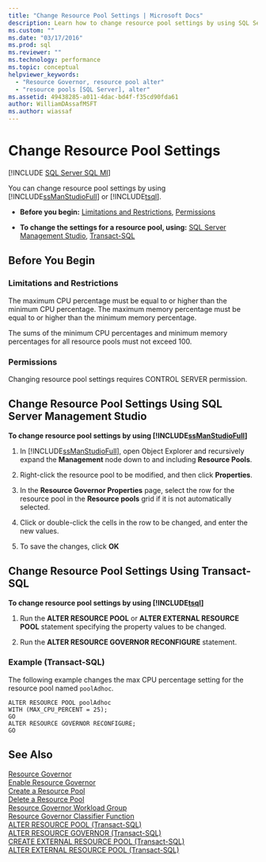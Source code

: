 ```yaml
---
title: "Change Resource Pool Settings | Microsoft Docs"
description: Learn how to change resource pool settings by using SQL Server Management Studio or Transact-SQL. You must have the CONTROL SERVER permission.
ms.custom: ""
ms.date: "03/17/2016"
ms.prod: sql
ms.reviewer: ""
ms.technology: performance
ms.topic: conceptual
helpviewer_keywords: 
  - "Resource Governor, resource pool alter"
  - "resource pools [SQL Server], alter"
ms.assetid: 49438285-a011-4dac-bd4f-f35cd90fda61
author: WilliamDAssafMSFT
ms.author: wiassaf
---
```

# Change Resource Pool Settings
[!INCLUDE [SQL Server SQL MI](../../includes/applies-to-version/sql-asdbmi.md)]

  You can change resource pool settings by using [!INCLUDE[ssManStudioFull](../../includes/ssmanstudiofull-md.md)] or [!INCLUDE[tsql](../../includes/tsql-md.md)].  
  
-   **Before you begin:**  [Limitations and Restrictions](#LimitationsRestrictions), [Permissions](#Permissions)  
  
-   **To change the settings for a resource pool, using:**  [SQL Server Management Studio](#ChgRPProp), [Transact-SQL](#ChgRPTSQL)  
  
##  <a name="BeforeYouBegin"></a> Before You Begin  
  
###  <a name="LimitationsRestrictions"></a> Limitations and Restrictions  
 The maximum CPU percentage must be equal to or higher than the minimum CPU percentage. The maximum memory percentage must be equal to or higher than the minimum memory percentage.  
  
 The sums of the minimum CPU percentages and minimum memory percentages for all resource pools must not exceed 100.  
  
###  <a name="Permissions"></a> Permissions  
 Changing resource pool settings requires CONTROL SERVER permission.  
  
##  <a name="ChgRPProp"></a> Change Resource Pool Settings Using SQL Server Management Studio  
 **To change resource pool settings by using [!INCLUDE[ssManStudioFull](../../includes/ssmanstudiofull-md.md)]**  
  
1.  In [!INCLUDE[ssManStudioFull](../../includes/ssmanstudiofull-md.md)], open Object Explorer and recursively expand the **Management** node down to and including **Resource Pools**.  
  
2.  Right-click the resource pool to be modified, and then click **Properties**.  
  
3.  In the **Resource Governor Properties** page, select the row for the resource pool in the **Resource pools** grid if it is not automatically selected.  
  
4.  Click or double-click the cells in the row to be changed, and enter the new values.  
  
5.  To save the changes, click **OK**  

##  <a name="ChgRPTSQL"></a> Change Resource Pool Settings Using Transact-SQL  
 **To change resource pool settings by using [!INCLUDE[tsql](../../includes/tsql-md.md)]**  
  
1.  Run the **ALTER RESOURCE POOL** or **ALTER EXTERNAL RESOURCE POOL** statement specifying the property values to be changed.  
  
2.  Run the **ALTER RESOURCE GOVERNOR RECONFIGURE** statement.  
  
### Example (Transact-SQL)  
 The following example changes the max CPU percentage setting for the resource pool named `poolAdhoc`.  
  
```  
ALTER RESOURCE POOL poolAdhoc  
WITH (MAX_CPU_PERCENT = 25);  
GO  
ALTER RESOURCE GOVERNOR RECONFIGURE;  
GO  
```  
  
## See Also  
 [Resource Governor](../../relational-databases/resource-governor/resource-governor.md)   
 [Enable Resource Governor](../../relational-databases/resource-governor/enable-resource-governor.md)   
 [Create a Resource Pool](../../relational-databases/resource-governor/create-a-resource-pool.md)   
 [Delete a Resource Pool](../../relational-databases/resource-governor/delete-a-resource-pool.md)   
 [Resource Governor Workload Group](../../relational-databases/resource-governor/resource-governor-workload-group.md)   
 [Resource Governor Classifier Function](../../relational-databases/resource-governor/resource-governor-classifier-function.md)   
 [ALTER RESOURCE POOL &#40;Transact-SQL&#41;](../../t-sql/statements/alter-resource-pool-transact-sql.md)   
 [ALTER RESOURCE GOVERNOR &#40;Transact-SQL&#41;](../../t-sql/statements/alter-resource-governor-transact-sql.md)   
 [CREATE EXTERNAL RESOURCE POOL &#40;Transact-SQL&#41;](../../t-sql/statements/create-external-resource-pool-transact-sql.md)   
 [ALTER EXTERNAL RESOURCE POOL &#40;Transact-SQL&#41;](../../t-sql/statements/alter-external-resource-pool-transact-sql.md)  
  
  
